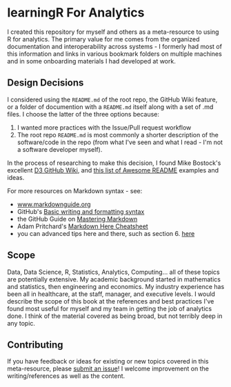 # learningR For Analytics
I created this repository for myself and others as a meta-resource to using R for analytics. The primary value for me comes from the organized documentation and interoperability across systems - I formerly had most of this information and links in various bookmark folders on multiple machines and in some onboarding materials I had developed at work.

## Design Decisions

I considered using the `README.md` of the root repo, the GitHub Wiki feature, or a folder of documention with a `README.md` itself along with a set of .md files. I choose the latter of the three options because:
1. I wanted more practices with the Issue/Pull request workflow
2. The root repo `README.md` is most commonly a shorter description of the software/code in the repo (from what I've seen and what I read - I'm not a software developer myself).

In the process of researching to make this decision, I found Mike Bostock's excellent [D3 GitHub Wiki](https://github.com/d3/d3/wiki), and [this list of Awesome README](https://github.com/matiassingers/awesome-readme) examples and ideas.

For more resources on Markdown syntax - see:
- www.markdownguide.org
- GitHub's [Basic writing and formatting syntax](https://help.github.com/en/github/writing-on-github/basic-writing-and-formatting-syntax)
- the GitHub Guide on [Mastering Markdown](https://guides.github.com/features/mastering-markdown/)
- Adam Pritchard's [Markdown Here Cheatsheet](https://github.com/adam-p/markdown-here/wiki/Markdown-Here-Cheatsheet)
- you can advanced tips here and there, such as section 6. [here](https://github.blog/2020-04-09-github-protips-tips-tricks-hacks-and-secrets-from-lee-reilly/#6-must-have-markdown-formatting-tips)

## Scope

Data, Data Science, R, Statistics, Analytics, Computing... all of these topics are potentially extensive. My academic background started in mathematics and statistics, then engineering and economics. My industry experience has been all in healthcare, at the staff, manager, and executive levels. I would describe the scope of this book at the references and best practices I've found most useful for myself and my team in getting the job of analytics done. I think of the material covered as being broad, but not terribly deep in any topic.

## Contributing
If you have feedback or ideas for existing or new topics covered in this meta-resource, please [submit an issue](https://github.com/brandonpope/learningR/issues/new/choose)! I welcome improvement on the writing/references as well as the content.
